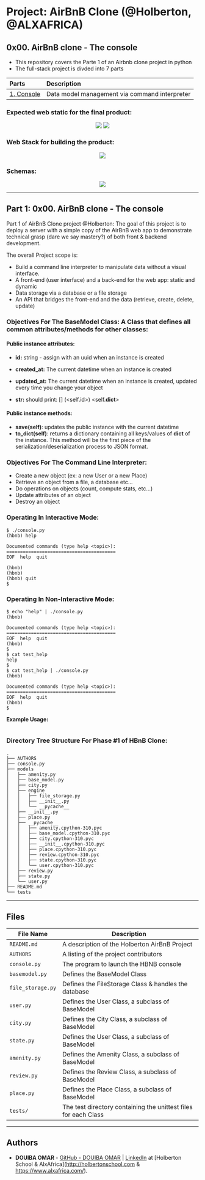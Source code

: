 # Project: AirBnB Clone (@Holberton, @ALXAFRICA)

## **0x00. AirBnB clone - The console**

- This repository covers the Parte 1 of an Airbnb clone project in python
- The full-stack project is divded into 7 parts


|                                                      Parts                                                 |                    Description                    |
| :--------------------------------------------------------------------------------------------------------  | :-----------------------------------------------  |
| [1. Console](https://github.com/OmarDouiba/AirBnB_clone#project-airbnb-clone-holberton-alxafrica)                                               |   Data model management via command interpreter   |


### Expected web static for the final product:

<p align="center">
  <img src="https://s3.amazonaws.com/alx-intranet.hbtn.io/uploads/medias/2020/9/fe2e3e7701dec72ce612472dab9bb55fe0e9f6d4.png?X-Amz-Algorithm=AWS4-HMAC-SHA256&X-Amz-Credential=AKIARDDGGGOUSBVO6H7D%2F20231111%2Fus-east-1%2Fs3%2Faws4_request&X-Amz-Date=20231111T092229Z&X-Amz-Expires=86400&X-Amz-SignedHeaders=host&X-Amz-Signature=85ae0de771aa7af9d39ee9b0ee0a133f82b8df7411d07ebeb752dd359610c955">
  <img src="https://s3.amazonaws.com/alx-intranet.hbtn.io/uploads/medias/2020/9/da2584da58f1d99a72f0a4d8d22c1e485468f941.png?X-Amz-Algorithm=AWS4-HMAC-SHA256&X-Amz-Credential=AKIARDDGGGOUSBVO6H7D%2F20231111%2Fus-east-1%2Fs3%2Faws4_request&X-Amz-Date=20231111T092229Z&X-Amz-Expires=86400&X-Amz-SignedHeaders=host&X-Amz-Signature=32e4989efb8d48a66102b138c84c6d74c1254fd933deb500976cbdba4e606605">
</p>

### Web Stack for building the product:

<p align="center">
  <img src="https://s3.amazonaws.com/alx-intranet.hbtn.io/uploads/medias/2018/6/d2d06462824fab5846f3.png?X-Amz-Algorithm=AWS4-HMAC-SHA256&X-Amz-Credential=AKIARDDGGGOUSBVO6H7D%2F20231111%2Fus-east-1%2Fs3%2Faws4_request&X-Amz-Date=20231111T092229Z&X-Amz-Expires=86400&X-Amz-SignedHeaders=host&X-Amz-Signature=fd20ed624e997ccec31c5dcbcae5247b280a31378c956c712c0c14e5806ff691">
</p>

### Schemas:

<p align="center">
  <img src="https://s3.amazonaws.com/alx-intranet.hbtn.io/uploads/medias/2020/9/99e1a8f2be8c09d5ce5ac321e8cf39f0917f8db5.jpg?X-Amz-Algorithm=AWS4-HMAC-SHA256&X-Amz-Credential=AKIARDDGGGOUSBVO6H7D%2F20231111%2Fus-east-1%2Fs3%2Faws4_request&X-Amz-Date=20231111T092229Z&X-Amz-Expires=86400&X-Amz-SignedHeaders=host&X-Amz-Signature=27686a2ecd9f219133e2a04bed6984bf1b264a38ccae3a4a12b8c19db8d65542">
</p>

---

## Part 1: 0x00. AirBnB clone - The console

Part 1 of AirBnB Clone project @Holberton: The goal of this project is to deploy a server with a simple copy of the AirBnB web app to demonstrate technical grasp (dare we say mastery?) of both front & backend development.

The overall Project scope is:

- Build a command line interpreter to manipulate data without a visual interface.
- A front-end (user interface) and a back-end for the web app: static and dynamic
- Data storage via a database or a file storage
- An API that bridges the front-end and the data (retrieve, create, delete, update)

### Objectives For The BaseModel Class: A Class that defines all common attributes/methods for other classes:

#### Public instance attributes:

- **id:** string - assign with an uuid when an instance is created

- **created_at:** The current datetime when an instance is created

- **updated_at:** The current datetime when an instance is created, updated every time you change your object

- **__str__:** should print: [<class name>] (<self.id>) <self.__dict__>

#### Public instance methods:
- **save(self)**: updates the public instance with the current datetime
- **to_dict(self)**: returns a dictionary containing all keys/values of __dict__ of the instance. This method will be the first piece of the serialization/deserialization process to JSON format.

### Objectives For The Command Line Interpreter:
- Create a new object (ex: a new User or a new Place)
- Retrieve an object from a file, a database etc…
- Do operations on objects (count, compute stats, etc…)
- Update attributes of an object
- Destroy an object

### Operating In Interactive Mode:
```
$ ./console.py
(hbnb) help

Documented commands (type help <topic>):
========================================
EOF  help  quit

(hbnb)
(hbnb)
(hbnb) quit
$
```

### Operating In Non-Interactive Mode:
```
$ echo "help" | ./console.py
(hbnb)

Documented commands (type help <topic>):
========================================
EOF  help  quit
(hbnb)
$
$ cat test_help
help
$
$ cat test_help | ./console.py
(hbnb)

Documented commands (type help <topic>):
========================================
EOF  help  quit
(hbnb)
$
```
**Example Usage:**
```

```
### Directory Tree Structure For Phase #1 of HBnB Clone:
```
.
├── AUTHORS
├── console.py
├── models
│   ├── amenity.py
│   ├── base_model.py
│   ├── city.py
│   ├── engine
│   │   ├── file_storage.py
│   │   ├── __init__.py
│   │   └── __pycache__
│   ├── __init__.py
│   ├── place.py
│   ├── __pycache__
│   │   ├── amenity.cpython-310.pyc
│   │   ├── base_model.cpython-310.pyc
│   │   ├── city.cpython-310.pyc
│   │   ├── __init__.cpython-310.pyc
│   │   ├── place.cpython-310.pyc
│   │   ├── review.cpython-310.pyc
│   │   ├── state.cpython-310.pyc
│   │   └── user.cpython-310.pyc
│   ├── review.py
│   ├── state.py
│   └── user.py
├── README.md
└── tests

```
---
## Files

File Name | Description
--- | ---
`README.md` | A description of the Holberton AirBnB Project
`AUTHORS` | A listing of the project contributors
`console.py` | The program to launch the HBNB console
`basemodel.py` | Defines the BaseModel Class
`file_storage.py` | Defines the FileStorage Class & handles the database
`user.py` | Defines the User Class, a subclass of BaseModel
`city.py` | Defines the City Class, a subclass of BaseModel
`state.py` | Defines the User Class, a subclass of BaseModel
`amenity.py` | Defines the Amenity Class, a subclass of BaseModel
`review.py` | Defines the Review Class, a subclass of BaseModel
`place.py` | Defines the Place Class, a subclass of BaseModel
`tests/` | The test directory containing the unittest files for each Class
---

## Authors

* **DOUIBA OMAR** - [GitHub - DOUIBA OMAR](https://github.com/OmarDouiba) | [LinkedIn](https://www.linkedin.com/in/omar-douiba/) at [Holberton
School & AlxAfrica](http://holbertonschool.com & https://www.alxafrica.com/).